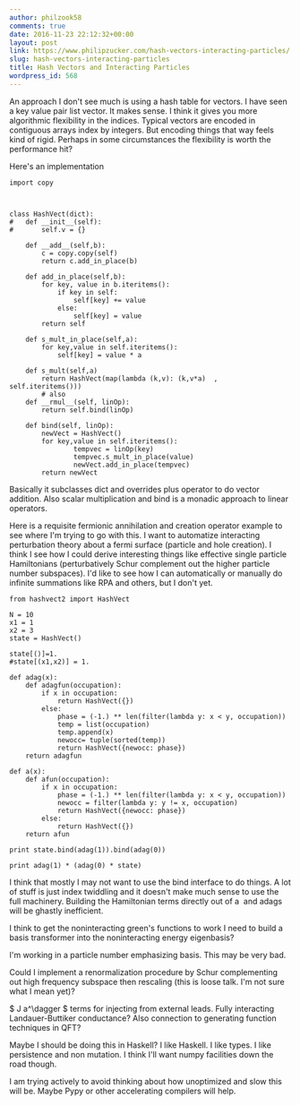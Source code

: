 ```yaml
---
author: philzook58
comments: true
date: 2016-11-23 22:12:32+00:00
layout: post
link: https://www.philipzucker.com/hash-vectors-interacting-particles/
slug: hash-vectors-interacting-particles
title: Hash Vectors and Interacting Particles
wordpress_id: 568
---
```


An approach I don't see much is using a hash table for vectors. I have seen a key value pair list vector. It makes sense. I think it gives you more algorithmic flexibility in the indices. Typical vectors are encoded in contiguous arrays index by integers. But encoding things that way feels kind of rigid. Perhaps in some circumstances the flexibility is worth the performance hit?

Here's an implementation

    
    import copy
    
    
    
    class HashVect(dict):
    #	def __init__(self):
    #		self.v = {}
    
    	def __add__(self,b):
    		c = copy.copy(self)
    		return c.add_in_place(b)
    
    	def add_in_place(self,b):
    		for key, value in b.iteritems():
    			if key in self:
    				self[key] += value
    			else:
    				self[key] = value
    		return self
    
    	def s_mult_in_place(self,a):
    		for key,value in self.iteritems():
    			self[key] = value * a
    
    	def s_mult(self,a)
    		return HashVect(map(lambda (k,v): (k,v*a)  , self.iteritems()))
    		# also
    	def __rmul__(self, linOp):
    		return self.bind(linOp)
    
    	def bind(self, linOp):
    		newVect = HashVect()
    		for key,value in self.iteritems():
    				tempvec = linOp(key)
    				tempvec.s_mult_in_place(value)
    				newVect.add_in_place(tempvec)
    		return newVect
    
    




Basically it subclasses dict and overrides plus operator to do vector addition. Also scalar multiplication and bind is a monadic approach to linear operators.

Here is a requisite fermionic annihilation and creation operator example to see where I'm trying to go with this. I want to automatize interacting perturbation theory about a fermi surface (particle and hole creation). I think I see how I could derive interesting things like effective single particle Hamiltonians (perturbatively Schur complement out the higher particle number subspaces). I'd like to see how I can automatically or manually do infinite summations like RPA and others, but I don't yet.

    
    from hashvect2 import HashVect
    
    N = 10
    x1 = 1
    x2 = 3
    state = HashVect()
    
    state[()]=1.
    #state[(x1,x2)] = 1.
    
    def adag(x):
    	def adagfun(occupation):
    		if x in occupation:
    			return HashVect({})
    		else:
    			phase = (-1.) ** len(filter(lambda y: x < y, occupation))
    			temp = list(occupation)
    			temp.append(x)
    			newocc= tuple(sorted(temp))		
    			return HashVect({newocc: phase})
    	return adagfun
    
    def a(x):
    	def afun(occupation):
    		if x in occupation:
    			phase = (-1.) ** len(filter(lambda y: x < y, occupation))
    			newocc = filter(lambda y: y != x, occupation)	
    			return HashVect({newocc: phase})	
    		else:
    			return HashVect({})
    	return afun
    
    print state.bind(adag(1)).bind(adag(0))
    
    print adag(1) * (adag(0) * state)


I think that mostly I may not want to use the bind interface to do things. A lot of stuff is just index twiddling and it doesn't make much sense to use the full machinery. Building the Hamiltonian terms directly out of a  and adags will be ghastly inefficient.

I think to get the noninteracting green's functions to work I need to build a basis transformer into the noninteracting energy eigenbasis?

I'm working in a particle number emphasizing basis. This may be very bad.

Could I implement a renormalization procedure by Schur complementing out high frequency subspace then rescaling (this is loose talk. I'm not sure what I mean yet)?

$ J a^\dagger $ terms for injecting from external leads. Fully interacting Landauer-Buttiker conductance? Also connection to generating function techniques in QFT?

Maybe I should be doing this in Haskell? I like Haskell. I like types. I like persistence and non mutation. I think I'll want numpy facilities down the road though.

I am trying actively to avoid thinking about how unoptimized and slow this will be. Maybe Pypy or other accelerating compilers will help.
